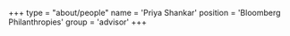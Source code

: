 +++
type = "about/people"
name = 'Priya Shankar'
position = 'Bloomberg Philanthropies'
group = 'advisor'
+++
